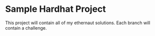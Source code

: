 # Sample Hardhat Project

This project will contain all of my ethernaut solutions. Each branch will contain a challenge.

```

```
